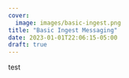 ```yaml
---
cover:
  image: images/basic-ingest.png
title: "Basic Ingest Messaging"
date: 2023-01-01T22:06:15-05:00
draft: true
---
```


test
